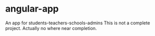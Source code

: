 # angular-app
An app for students-teachers-schools-admins
This is not a complete project. Actually no where near completion.
